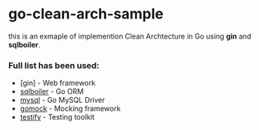 # go-clean-arch-sample

this is an exmaple of implemention Clean Archtecture in Go using **gin** and **sqlboiler**.

### Full list has been used:

- [gin] - Web framework
- [sqlboiler](https://github.com/volatiletech/sqlboiler) - Go ORM
- [mysql](https://github.com/go-sql-driver/mysql) - Go MySQL Driver
- [gomock](https://github.com/golang/mock) - Mocking framework
- [testify](https://github.com/stretchr/testify) - Testing toolkit

